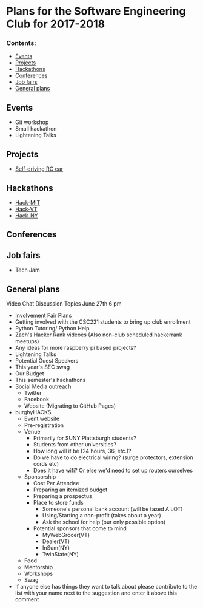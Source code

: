 # Plans for the Software Engineering Club for 2017-2018
### Contents:
* [Events](https://github.com/PlattsSEC/club-plans-2017-2018/blob/master/README.md#events)
* [Projects](https://github.com/PlattsSEC/club-plans-2017-2018/blob/master/README.md#projects)
* [Hackathons](https://github.com/PlattsSEC/club-plans-2017-2018/tree/master#hackathons)
* [Conferences](https://github.com/PlattsSEC/club-plans-2017-2018/tree/master#conferences)
* [Job fairs](https://github.com/PlattsSEC/club-plans-2017-2018/tree/master#job-fairs)
* [General plans](https://github.com/PlattsSEC/club-plans-2017-2018/tree/master#general-plans)

## Events
* Git workshop
* Small hackathon
* Lightening Talks

## Projects
* [Self-driving RC car](https://github.com/PlattsSEC/rpi_self_driving_RC_car)

## Hackathons
* [Hack-MIT](https://hackmit.org/)
* [Hack-VT](http://www.hackvt.org/)
* [Hack-NY](http://hackny.org/hackathon/)

## Conferences

## Job fairs
* Tech Jam

## General plans

Video Chat Discussion Topics June 27th 6 pm
* Involvement Fair Plans
* Getting involved with the CSC221 students to bring up club enrollment
* Python Tutoring/ Python Help 
* Zach's Hacker Rank videoes (Also non-club scheduled hackerrank meetups)
* Any ideas for more raspberry pi based projects?
* Lightening Talks
* Potential Guest Speakers
* This year's SEC swag
* Our Budget
* This semester's hackathons
* Social Media outreach
    * Twitter
    * Facebook
    * Website (Migrating to GitHub Pages)
* burghyHACKS
    * Event website
    * Pre-registration
    * Venue
        * Primarily for SUNY Plattsburgh students?
        * Students from other universities?
        * How long will it be (24 hours, 36, etc.)?
        * Do we have to do electrical wiring? (surge protectors, extension cords etc)
        * Does it have wifi? Or else we'd need to set up routers ourselves
    * Sponsorship
        * Cost Per Attendee
        * Preparing an itemized budget
        * Preparing a prospectus
        * Place to store funds
            * Someone's personal bank account (will be taxed A LOT)
            * Using/Starting a non-profit (takes about a year)
            * Ask the school for help (our only possible option)
        * Potential sponsors that come to mind
            * MyWebGrocer(VT)
            * Dealer(VT)
            * InSum(NY)
            * TwinState(NY)
    * Food
    * Mentorship
    * Workshops
    * Swag
* If anyone else has things they want to talk about please contribute to the list with your name next to the suggestion and enter it above this comment
